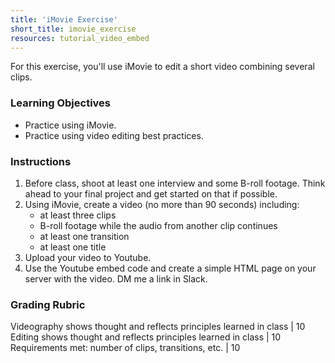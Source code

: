 ```yaml
---
title: 'iMovie Exercise'
short_title: imovie_exercise
resources: tutorial_video_embed
---
```


For this exercise, you'll use iMovie to edit a short video combining several clips.

### Learning Objectives

- Practice using iMovie.
- Practice using video editing best practices.

### Instructions

1. Before class, shoot at least one interview and some B-roll footage. Think ahead to your final project and get started on that if possible.
2. Using iMovie, create a video (no more than 90 seconds) including:
	- at least three clips
	- B-roll footage while the audio from another clip continues
	- at least one transition
	- at least one title
3. Upload your video to Youtube.
4. Use the Youtube embed code and create a simple HTML page on your server with the video. DM me a link in Slack.

### Grading Rubric

Videography shows thought and reflects principles learned in class | 10
Editing shows thought and reflects principles learned in class | 10
Requirements met: number of clips, transitions, etc. | 10
